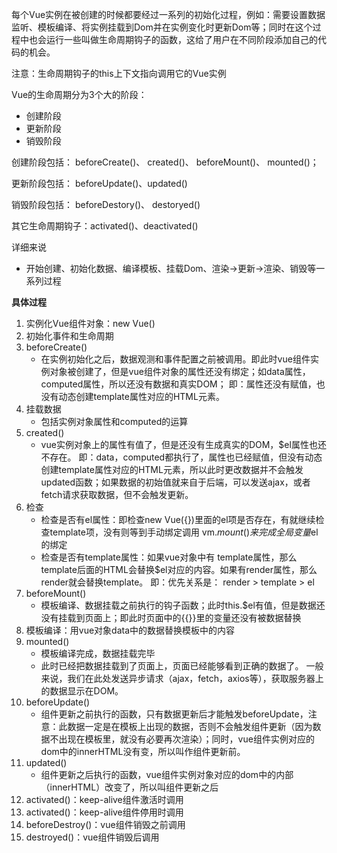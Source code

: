 每个Vue实例在被创建的时候都要经过一系列的初始化过程，例如：需要设置数据监听、模板编译、将实例挂载到Dom并在实例变化时更新Dom等；同时在这个过程中也会运行一些叫做生命周期钩子的函数，这给了用户在不同阶段添加自己的代码的机会。

注意：生命周期钩子的this上下文指向调用它的Vue实例

Vue的生命周期分为3个大的阶段：

* 创建阶段
* 更新阶段
* 销毁阶段

创建阶段包括： beforeCreate()、 created()、 beforeMount()、 mounted()；

更新阶段包括： beforeUpdate()、updated()

销毁阶段包括： beforeDestory()、 destoryed()

其它生命周期钩子：activated()、deactivated()

详细来说

* 开始创建、初始化数据、编译模板、挂载Dom、渲染→更新→渲染、销毁等一系列过程

**具体过程**

1. 实例化Vue组件对象：new Vue()
2. 初始化事件和生命周期
3. beforeCreate()
   * 在实例初始化之后，数据观测和事件配置之前被调用。即此时vue组件实例对象被创建了，但是vue组件对象的属性还没有绑定；如data属性，computed属性，所以还没有数据和真实DOM； 即：属性还没有赋值，也没有动态创建template属性对应的HTML元素。
4. 挂载数据
   * 包括实例对象属性和computed的运算
5. created()
   * vue实例对象上的属性有值了，但是还没有生成真实的DOM，$el属性也还不存在。 即：data，computed都执行了，属性也已经赋值，但没有动态创建template属性对应的HTML元素，所以此时更改数据并不会触发updated函数；如果数据的初始值就来自于后端，可以发送ajax，或者fetch请求获取数据，但不会触发更新。
6. 检查
   * 检查是否有el属性：即检查new Vue({})里面的el项是否存在，有就继续检查template项，没有则等到手动绑定调用 vm.$mount()来完成全局变量$el的绑定
   * 检查是否有template属性：如果vue对象中有 template属性，那么template后面的HTML会替换$el对应的内容。如果有render属性，那么render就会替换template。 即：优先关系是： render > template > el
7. beforeMount()
   * 模板编译、数据挂载之前执行的钩子函数；此时this.$el有值，但是数据还没有挂载到页面上；即此时页面中的{{}}里的变量还没有被数据替换
8. 模板编译：用vue对象data中的数据替换模板中的内容
9. mounted()
   * 模板编译完成，数据挂载完毕
   * 此时已经把数据挂载到了页面上，页面已经能够看到正确的数据了。 一般来说，我们在此处发送异步请求（ajax，fetch，axios等），获取服务器上的数据显示在DOM。
10. beforeUpdate()
    * 组件更新之前执行的函数，只有数据更新后才能触发beforeUpdate，注意：此数据一定是在模板上出现的数据，否则不会触发组件更新（因为数据不出现在模板里，就没有必要再次渲染）；同时，vue组件实例对应的dom中的innerHTML没有变，所以叫作组件更新前。
11. updated()
    * 组件更新之后执行的函数，vue组件实例对象对应的dom中的内部（innerHTML）改变了，所以叫组件更新之后
12. activated()：keep-alive组件激活时调用
13. activated()：keep-alive组件停用时调用
14. beforeDestroy()：vue组件销毁之前调用
15. destroyed()：vue组件销毁后调用
